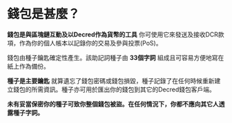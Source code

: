 # 錢包是甚麼？

**錢包是與區塊鏈互動及以Decred作為貨幣的工具** 你可使用它來發送及接收DCR款項，作為你的個人帳本以記錄你的交易及參與投票(PoS)。

錢包由種子鑰匙確定性產生。該助記詞種子由 **33個字詞** 組成且可容易方便地寫在紙上作為備份。

**種子是主要鑰匙** 就算遺忘了錢包密碼或錢包損毀，種子記錄了在任何時候重新建立錢包的所需資訊。種子亦可用於匯出你的錢包到其它的Decred錢包客戶端。

**未有妥當保密你的種子可致你整個錢包被盜。在任何情況下，你都不應向其它人透露種子字詞。**
